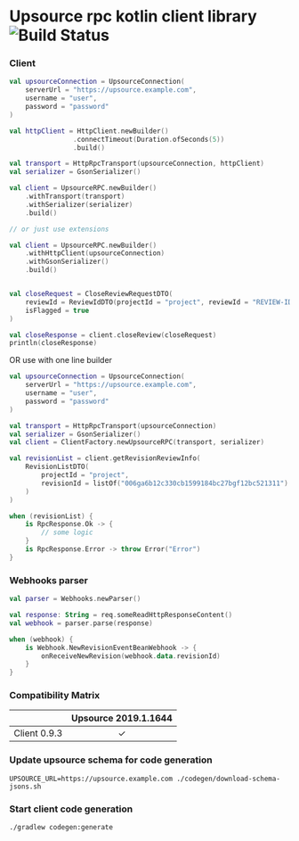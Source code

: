 # Upsource rpc kotlin client library ![Build Status](https://github.com/turchenkoalex/upsource-rpc/workflows/Gradle%20Check/badge.svg)

### Client

```kotlin
val upsourceConnection = UpsourceConnection(
    serverUrl = "https://upsource.example.com",
    username = "user",
    password = "password"
)

val httpClient = HttpClient.newBuilder()
                .connectTimeout(Duration.ofSeconds(5))
                .build()

val transport = HttpRpcTransport(upsourceConnection, httpClient)
val serializer = GsonSerializer()

val client = UpsourceRPC.newBuilder()
    .withTransport(transport)
    .withSerializer(serializer)
    .build()

// or just use extensions

val client = UpsourceRPC.newBuilder()
    .withHttpClient(upsourceConnection)
    .withGsonSerializer()
    .build()


val closeRequest = CloseReviewRequestDTO(
    reviewId = ReviewIdDTO(projectId = "project", reviewId = "REVIEW-ID-101"),
    isFlagged = true
)

val closeResponse = client.closeReview(closeRequest)
println(closeResponse)
```

OR use with one line builder

```kotlin
val upsourceConnection = UpsourceConnection(
    serverUrl = "https://upsource.example.com",
    username = "user",
    password = "password"
)

val transport = HttpRpcTransport(upsourceConnection)
val serializer = GsonSerializer()
val client = ClientFactory.newUpsourceRPC(transport, serializer)

val revisionList = client.getRevisionReviewInfo(
    RevisionListDTO(
        projectId = "project",
        revisionId = listOf("006ga6b12c330cb1599184bc27bgf12bc521311")
    )
)

when (revisionList) {
    is RpcResponse.Ok -> {
        // some logic
    }
    is RpcResponse.Error -> throw Error("Error")
}
```

### Webhooks parser
```kotlin
val parser = Webhooks.newParser()

val response: String = req.someReadHttpResponseContent()
val webhook = parser.parse(response)

when (webhook) {
    is Webhook.NewRevisionEventBeanWebhook -> {
        onReceiveNewRevision(webhook.data.revisionId)
    }
}
```

### Compatibility Matrix

|              | Upsource 2019.1.1644 |
|--------------|:--------------------:|
| Client 0.9.3 |           ✓          |

### Update upsource schema for code generation
```shell script
UPSOURCE_URL=https://upsource.example.com ./codegen/download-schema-jsons.sh
```

### Start client code generation
```shell script
./gradlew codegen:generate
```
